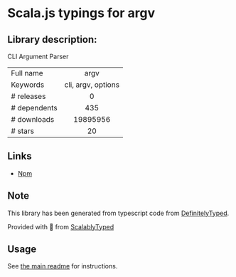 
# Scala.js typings for argv


## Library description:
CLI Argument Parser

|                    |                 |
| ------------------ | :-------------: |
| Full name          | argv |
| Keywords           | cli, argv, options |
| # releases         | 0 |
| # dependents       | 435 |
| # downloads        | 19895956 |
| # stars            | 20 |

## Links
- [Npm](https://www.npmjs.com/package/argv)
    


## Note
This library has been generated from typescript code from [DefinitelyTyped](https://definitelytyped.org).

Provided with :purple_heart: from [ScalablyTyped](https://github.com/oyvindberg/ScalablyTyped)

## Usage
See [the main readme](../../readme.md) for instructions.


